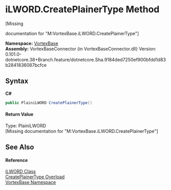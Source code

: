 # iLWORD.CreatePlainerType Method 
 

\[Missing <summary> documentation for "M:VortexBase.iLWORD.CreatePlainerType"\]

**Namespace:**&nbsp;<a href="N_VortexBase.md">VortexBase</a><br />**Assembly:**&nbsp;VortexBaseConnector (in VortexBaseConnector.dll) Version: 0.101.0-dotnetcore.38+Branch.feature/dotnetcore.Sha.9184ded7250ef900bfdd1d83b2841836087bcfce

## Syntax

**C#**<br />
``` C#
public PlainiLWORD CreatePlainerType()
```


#### Return Value
Type: PlainiLWORD<br />\[Missing <returns> documentation for "M:VortexBase.iLWORD.CreatePlainerType"\]

## See Also


#### Reference
<a href="T_VortexBase_iLWORD.md">iLWORD Class</a><br /><a href="Overload_VortexBase_iLWORD_CreatePlainerType.md">CreatePlainerType Overload</a><br /><a href="N_VortexBase.md">VortexBase Namespace</a><br />